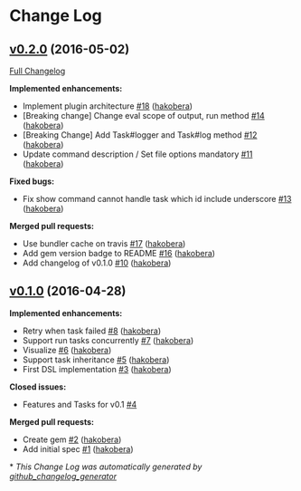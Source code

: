 # Change Log

## [v0.2.0](https://github.com/tumugi/tumugi/tree/v0.2.0) (2016-05-02)
[Full Changelog](https://github.com/tumugi/tumugi/compare/v0.1.0...v0.2.0)

**Implemented enhancements:**

- Implement plugin architecture [\#18](https://github.com/tumugi/tumugi/pull/18) ([hakobera](https://github.com/hakobera))
- \[Breaking change\] Change eval scope of output, run method [\#14](https://github.com/tumugi/tumugi/pull/14) ([hakobera](https://github.com/hakobera))
- \[Breaking Change\] Add Task\#logger and Task\#log method  [\#12](https://github.com/tumugi/tumugi/pull/12) ([hakobera](https://github.com/hakobera))
- Update command description / Set file options mandatory [\#11](https://github.com/tumugi/tumugi/pull/11) ([hakobera](https://github.com/hakobera))

**Fixed bugs:**

- Fix show command cannot handle task which id include underscore [\#13](https://github.com/tumugi/tumugi/pull/13) ([hakobera](https://github.com/hakobera))

**Merged pull requests:**

- Use bundler cache on travis [\#17](https://github.com/tumugi/tumugi/pull/17) ([hakobera](https://github.com/hakobera))
- Add gem version badge to README [\#16](https://github.com/tumugi/tumugi/pull/16) ([hakobera](https://github.com/hakobera))
- Add changelog of v0.1.0 [\#10](https://github.com/tumugi/tumugi/pull/10) ([hakobera](https://github.com/hakobera))

## [v0.1.0](https://github.com/tumugi/tumugi/tree/v0.1.0) (2016-04-28)
**Implemented enhancements:**

- Retry when task failed [\#8](https://github.com/tumugi/tumugi/pull/8) ([hakobera](https://github.com/hakobera))
- Support run tasks concurrently [\#7](https://github.com/tumugi/tumugi/pull/7) ([hakobera](https://github.com/hakobera))
- Visualize [\#6](https://github.com/tumugi/tumugi/pull/6) ([hakobera](https://github.com/hakobera))
- Support task inheritance [\#5](https://github.com/tumugi/tumugi/pull/5) ([hakobera](https://github.com/hakobera))
- First DSL implementation [\#3](https://github.com/tumugi/tumugi/pull/3) ([hakobera](https://github.com/hakobera))

**Closed issues:**

- Features and Tasks for v0.1 [\#4](https://github.com/tumugi/tumugi/issues/4)

**Merged pull requests:**

- Create gem [\#2](https://github.com/tumugi/tumugi/pull/2) ([hakobera](https://github.com/hakobera))
- Add initial spec [\#1](https://github.com/tumugi/tumugi/pull/1) ([hakobera](https://github.com/hakobera))



\* *This Change Log was automatically generated by [github_changelog_generator](https://github.com/skywinder/Github-Changelog-Generator)*